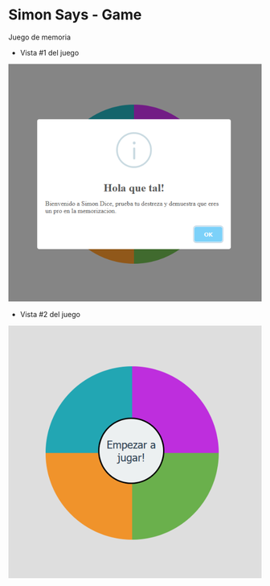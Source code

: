 # Simon Says - Game

Juego de memoria 

- Vista #1 del juego


![Captura de la vista del juego](https://raw.githubusercontent.com/Doug9507/simon-says-game/master/src/img/facade.png)


- Vista #2 del juego


![Captura de la vista del juego](https://raw.githubusercontent.com/Doug9507/simon-says-game/master/src/img/main-view.png)
